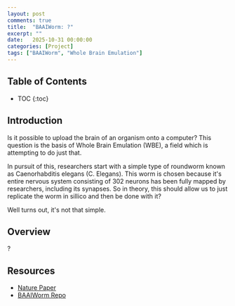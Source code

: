 ```yaml
---
layout: post
comments: true
title:  "BAAIWorm: ?"
excerpt: ""
date:   2025-10-31 00:00:00
categories: [Project]
tags: ["BAAIWorm", "Whole Brain Emulation"]
---
```


## Table of Contents

* TOC
{:toc}

## Introduction

Is it possible to upload the brain of an organism onto a computer? This question is the
basis of Whole Brain Emulation (WBE), a field which is attempting to do just that.

In pursuit of this, researchers start with a simple type of roundworm known
as Caenorhabditis elegans (C. Elegans). This worm is chosen because it's entire
nervous system consisting of 302 neurons has been fully mapped by researchers,
including its synapses. So in theory, this should allow us to just replicate the
worm in sillico and then be done with it?

Well turns out, it's not that simple.

## Overview

?

## Resources

- [Nature Paper](https://www.nature.com/articles/s43588-024-00738-w)
- [BAAIWorm Repo](https://github.com/Jessie940611/BAAIWorm)